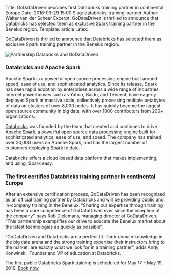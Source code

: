 Title: GoDataDriven becomes first Databricks training partner in continental Europe
Date: 2016-03-29 15:00
Slug: databricks-training-partner
Author: Walter van der Scheer
Excerpt: GoDataDriven is thrilled to announce that Databricks has selected them as exclusive Spark training partner in the Benelux region.
Template: article
Latex:

<span class="lead">GoDataDriven is thrilled to announce that Databricks has selected them as exclusive Spark training partner in the Benelux region.
</span>

![Partnership Databricks and GoDataDriven](/databricks/databricks-godatadriven-header.jpg "Databricks and GoDataDriven partnership")

### Databricks and Apache Spark

Apache Spark is a powerful open source processing engine built around speed, ease of use, and sophisticated analytics. Since its release, Spark has seen rapid adoption by enterprises across a wide range of industries. Internet powerhouses such as Yahoo, Baidu, and Tencent, have eagerly deployed Spark at massive scale, collectively processing multiple petabytes of data on clusters of over 8,000 nodes. It has quickly become the largest open source community in big data, with over 1000 contributors from 200+ organizations.

[Databricks](www.databricks.com) was founded by the team that created and continues to drive Apache Spark, a powerful open source data processing engine built for sophisticated analytics, ease of use, and speed. The company has trained over 20,000 users on Apache Spark, and has the largest number of customers deploying Spark to date.

Databricks offers a cloud-based data platform that makes implementing, and using, Spark easy.

### The first certified Databricks training partner in continental Europe

After an extensive certification process, GoDataDriven has been recognized as an official training partner by Databricks and will be providing public and in-company training in the Benelux. “Sharing our expertise through training has been a core competence of GoDataDriven ever since the inception of the company”, says Rob Dielemans, managing director of GoDataDriven. “This partnership exemplifies our drive to educate the Benelux market about the latest technologies as quickly as possible”.

“GoDataDriven and Databricks are a perfect fit. Their domain knowledge in the big data arena and the strong training expertise their instructors bring to the market, are exactly what we look for in a training partner”, adds Andy Konwinski, Founder and VP of education at Databricks.

The first public Databricks Spark training is scheduled for May 17 – May 19, 2016. [Book now](https://training.xebia.com/big-data/spark-programming/ "Spark Programming")
